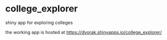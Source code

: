 # college_explorer
shiny app for exploring colleges

the working app is hosted at https://dvorak.shinyapps.io/college_explorer/
